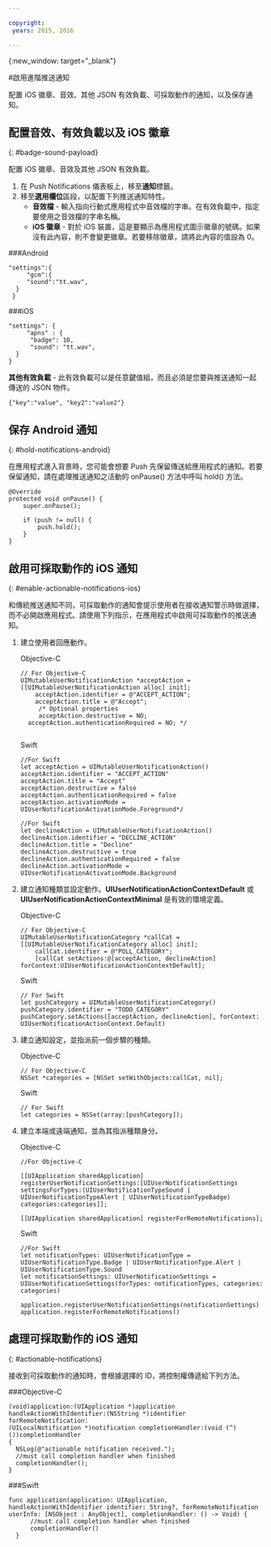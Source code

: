 ```yaml
---

copyright:
 years: 2015, 2016

---
```


{:new_window: target="_blank"}


#啟用進階推送通知

配置 iOS 徽章、音效、其他 JSON 有效負載、可採取動作的通知，以及保存通知。

## 配置音效、有效負載以及 iOS 徽章
{: #badge-sound-payload}

配置 iOS 徽章、音效及其他 JSON 有效負載。

1. 在 Push Notifications 儀表板上，移至**通知**標籤。
2. 移至**選用欄位**區段，以配置下列推送通知特性。 
	- **音效檔** - 輸入指向行動式應用程式中音效檔的字串。在有效負載中，指定要使用之音效檔的字串名稱。
	- **iOS 徽章** - 對於 iOS 裝置，這是要顯示為應用程式圖示徽章的號碼。如果沒有此內容，則不會變更徽章。若要移除徽章，請將此內容的值設為 0。
	
	


###Android

```
"settings":{
     "gcm":{
     "sound":"tt.wav",
  }
 }  
```
	
	
###iOS

```
"settings": {
     "apns" : {
      "badge": 10,
      "sound": "tt.wav",
  }
}
``` 		
**其他有效負載** - 此有效負載可以是任意鍵值組，而且必須是您要與推送通知一起傳送的 JSON 物件。

```
{"key":"value", "key2":"value2"}
```


## 保存 Android 通知 
{: #hold-notifications-android}

在應用程式進入背景時，您可能會想要 Push 先保留傳送給應用程式的通知。若要保留通知，請在處理推送通知之活動的 onPause() 方法中呼叫 hold() 方法。

```
@Override
protected void onPause() {
    super.onPause();

    if (push != null) {
        push.hold();
    }
} 
```

## 啟用可採取動作的 iOS 通知  
{: #enable-actionable-notifications-ios}

和傳統推送通知不同，可採取動作的通知會提示使用者在接收通知警示時做選擇，而不必開啟應用程式。請使用下列指示，在應用程式中啟用可採取動作的推送通知。

1. 建立使用者回應動作。

   Objective-C

	```
	// For Objective-C
	UIMutableUserNotificationAction *acceptAction = [[UIMutableUserNotificationAction alloc] init];
	    acceptAction.identifier = @"ACCEPT_ACTION";
	    acceptAction.title = @"Accept";
	     /* Optional properties
	     acceptAction.destructive = NO;
	  acceptAction.authenticationRequired = NO; */
	  
	 ```
   Swift

	```
	//For Swift
	let acceptAction = UIMutableUserNotificationAction()
	acceptAction.identifier = "ACCEPT_ACTION"
	acceptAction.title = "Accept"
	acceptAction.destructive = false
	acceptAction.authenticationRequired = false
	acceptAction.activationMode = UIUserNotificationActivationMode.Foreground*/
	```
	
	```
	//For Swift
	let declineAction = UIMutableUserNotificationAction()
	declineAction.identifier = "DECLINE_ACTION"
	declineAction.title = "Decline"
	declineAction.destructive = true
	declineAction.authenticationRequired = false
	declineAction.activationMode = UIUserNotificationActivationMode.Background
	```

2. 建立通知種類並設定動作。**UIUserNotificationActionContextDefault** 或 **UIUserNotificationActionContextMinimal** 是有效的環境定義。

	Objective-C

	```
	// For Objective-C
	UIMutableUserNotificationCategory *callCat = [[UIMutableUserNotificationCategory alloc] init];
	    callCat.identifier = @"POLL_CATEGORY";
	    [callCat setActions:@[acceptAction, declineAction] forContext:UIUserNotificationActionContextDefault];
	```    

	Swift

	```
	// For Swift
	let pushCategory = UIMutableUserNotificationCategory()
	pushCategory.identifier = "TODO_CATEGORY"
	pushCategory.setActions([acceptAction, declineAction], forContext: UIUserNotificationActionContext.Default)
	```

1. 建立通知設定，並指派前一個步驟的種類。

	Objective-C

	```
	// For Objective-C
	NSSet *categories = [NSSet setWithObjects:callCat, nil];
	```

	Swift

	```
	// For Swift
	let categories = NSSet(array:[pushCategory]);
	```

1. 建立本端或遠端通知，並為其指派種類身分。

	Objective-C

	```
	//For Objective-C

	[[UIApplication sharedApplication] registerUserNotificationSettings:[UIUserNotificationSettings settingsForTypes:(UIUserNotificationTypeSound | UIUserNotificationTypeAlert | UIUserNotificationTypeBadge) categories:categories]];

	[[UIApplication sharedApplication] registerForRemoteNotifications];
	```

	Swift

	```
	//For Swift
	let notificationTypes: UIUserNotificationType = UIUserNotificationType.Badge | UIUserNotificationType.Alert | UIUserNotificationType.Sound
	let notificationSettings: UIUserNotificationSettings = UIUserNotificationSettings(forTypes: notificationTypes, categories: categories)

	application.registerUserNotificationSettings(notificationSettings)
	application.registerForRemoteNotifications()
	```
	
## 處理可採取動作的 iOS 通知  
{: #actionable-notifications}

接收到可採取動作的通知時，會根據選擇的 ID，將控制權傳遞給下列方法。

###Objective-C

```
(void)application:(UIApplication *)application handleActionWithIdentifier:(NSString *)identifier forRemoteNotification:
(UILocalNotification *)notification completionHandler:(void (^)())completionHandler
{
  NSLog(@"actionable notification received.");
  //must call completion handler when finished
  completionHandler();
}
```

###Swift
 
```
func application(application: UIApplication, handleActionWithIdentifier identifier: String?, forRemoteNotification userInfo: [NSObject : AnyObject], completionHandler: () -> Void) {
      //must call completion handler when finished
      completionHandler()
  }
```    
    
